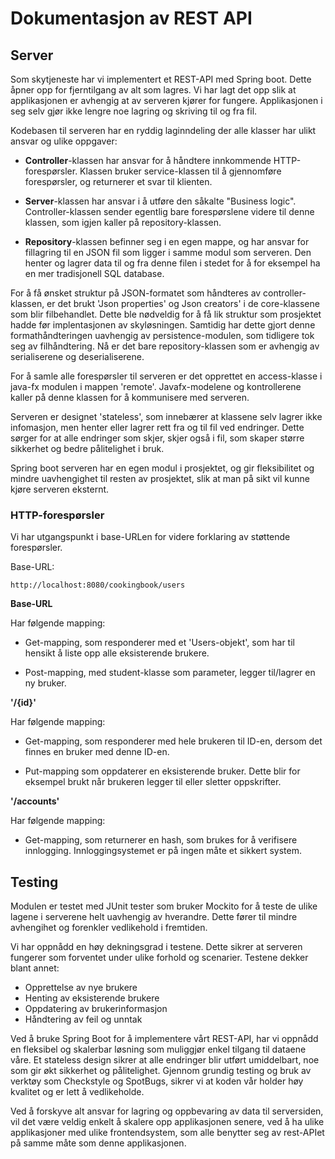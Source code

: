 # Dokumentasjon av REST API

## Server

Som skytjeneste har vi implementert et REST-API med Spring boot. Dette åpner opp for fjerntilgang av alt som lagres. Vi har lagt det opp slik at applikasjonen er avhengig at av serveren kjører for fungere. Applikasjonen i seg selv gjør ikke lengre noe lagring og skriving til og fra fil.

Kodebasen til serveren har en ryddig laginndeling der alle klasser har ulikt ansvar og ulike oppgaver:

- **Controller**-klassen har ansvar for å håndtere innkommende HTTP-forespørsler. Klassen bruker service-klassen til å gjennomføre forespørsler, og returnerer et svar til klienten.

- **Server**-klassen har ansvar i å utføre den såkalte "Business logic". Controller-klassen sender egentlig bare forespørslene videre til denne klassen, som igjen kaller på repository-klassen.

- **Repository**-klassen befinner seg i en egen mappe, og har ansvar for fillagring til en JSON fil som ligger i samme modul som serveren. Den henter og lagrer data til og fra denne filen i stedet for å for eksempel ha en mer tradisjonell SQL database.

For å få ønsket struktur på JSON-formatet som håndteres av controller-klassen, er det brukt 'Json properties' og Json creators' i de core-klassene som blir filbehandlet. Dette ble nødveldig for å få lik struktur som prosjektet hadde før implentasjonen av skyløsningen. Samtidig har dette gjort denne formathåndteringen uavhengig av persistence-modulen, som tidligere tok seg av filhåndtering. Nå er det bare repository-klassen som er avhengig av serialiserene og deserialiserene.

For å samle alle forespørsler til serveren er det opprettet en access-klasse i java-fx modulen i mappen 'remote'. Javafx-modelene og kontrollerene kaller på denne klassen for å kommunisere med serveren.

Serveren er designet 'stateless', som innebærer at klassene selv lagrer ikke infomasjon, men henter eller lagrer rett fra og til fil ved endringer. Dette sørger for at alle endringer som skjer, skjer også i fil, som skaper større sikkerhet og bedre pålitelighet i bruk.

Spring boot serveren har en egen modul i prosjektet, og gir fleksibilitet og mindre uavhengighet til resten av prosjektet, slik at man på sikt vil kunne kjøre serveren eksternt.

### HTTP-forespørsler

Vi har utgangspunkt i base-URLen for videre forklaring av støttende forespørsler.

Base-URL:

    http://localhost:8080/cookingbook/users

**Base-URL**

Har følgende mapping:

- Get-mapping, som responderer med et 'Users-objekt', som har til hensikt å liste opp alle eksisterende brukere.

- Post-mapping, med student-klasse som parameter, legger til/lagrer en ny bruker.

**'/{id}'**

Har følgende mapping:

- Get-mapping, som responderer med hele brukeren til ID-en, dersom det finnes en bruker med denne ID-en.

- Put-mapping som oppdaterer en eksisterende bruker. Dette blir for eksempel brukt når brukeren legger til eller sletter oppskrifter.

**'/accounts'**

Har følgende mapping:

- Get-mapping, som returnerer en hash, som brukes for å verifisere innlogging. Innloggingsystemet er på ingen måte et sikkert system.

## Testing

Modulen er testet med JUnit tester som bruker Mockito for å teste de ulike lagene i serverene helt uavhengig av hverandre. Dette fører til mindre avhengihet og forenkler vedlikehold i fremtiden.

Vi har oppnådd en høy dekningsgrad i testene. Dette sikrer at serveren fungerer som forventet under ulike forhold og scenarier. Testene dekker blant annet:

- Opprettelse av nye brukere
- Henting av eksisterende brukere
- Oppdatering av brukerinformasjon
- Håndtering av feil og unntak

Ved å bruke Spring Boot for å implementere vårt REST-API, har vi oppnådd en fleksibel og skalerbar løsning som muliggjør enkel tilgang til dataene våre. Et stateless design sikrer at alle endringer blir utført umiddelbart, noe som gir økt sikkerhet og pålitelighet. Gjennom grundig testing og bruk av verktøy som Checkstyle og SpotBugs, sikrer vi at koden vår holder høy kvalitet og er lett å vedlikeholde.

Ved å forskyve alt ansvar for lagring og oppbevaring av data til serversiden, vil det være veldig enkelt å skalere opp applikasjonen senere, ved å ha ulike applikasjoner med ulike frontendsystem, som alle benytter seg av rest-APIet på samme måte som denne applikasjonen.
